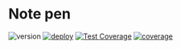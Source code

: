 # Note pen 

![version](https://img.shields.io/endpoint?url=https://raw.githubusercontent.com/AmolKumarGupta/Note-pen/master/badge/version.json)
[![deploy](https://github.com/AmolKumarGupta/Note-pen/actions/workflows/pages/pages-build-deployment/badge.svg)](https://github.com/AmolKumarGupta/Note-pen/actions/workflows/pages/pages-build-deployment)
[![Test Coverage](https://github.com/AmolKumarGupta/Note-pen/actions/workflows/test.yml/badge.svg?branch=master)](https://github.com/AmolKumarGupta/Note-pen/actions/workflows/test.yml)
[![coverage](https://img.shields.io/endpoint?url=https://gist.githubusercontent.com/AmolKumarGupta/4646bbbbf48ff59aab45b490d65c99bb/raw/notePenCoverage.json)](https://github.com/AmolKumarGupta/Note-pen/actions/workflows/test.yml)


